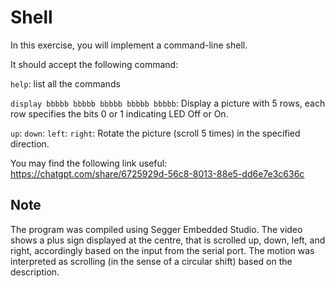 # Shell

In this exercise, you will implement a command-line shell.

It should accept the following command:

`help`: list all the commands

`display bbbbb bbbbb bbbbb bbbbb bbbbb`: Display a picture with 5 rows, each row specifies the bits 0 or 1 indicating LED Off or On.

`up`:
`down`:
`left`:
`right`:
Rotate the picture (scroll 5 times) in the specified direction.

You may find the following link useful:
<https://chatgpt.com/share/6725929d-56c8-8013-88e5-dd6e7e3c636c>

## Note

The program was compiled using Segger Embedded Studio.
The video shows a plus sign displayed at the centre, that is scrolled up, down, left, and right, accordingly based on the input from the serial port.
The motion was interpreted as scrolling (in the sense of a circular shift) based on the description.

